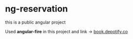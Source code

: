 # ng-reservation
this is a public angular project

Used <strong>angular-fire</strong> in this project and link -> <a href="book.depotify.co">book.depotify.co</a>
